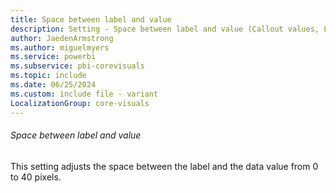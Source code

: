 ```yaml
---
title: Space between label and value
description: Setting - Space between label and value (Callout values, Label, Space between label and value)
author: JaedenArmstrong
ms.author: miguelmyers
ms.service: powerbi
ms.subservice: pbi-corevisuals
ms.topic: include
ms.date: 06/25/2024
ms.custom: include file - variant
LocalizationGroup: core-visuals
---
```

###### Space between label and value

This setting adjusts the space between the label and the data value from 0 to 40 pixels.
